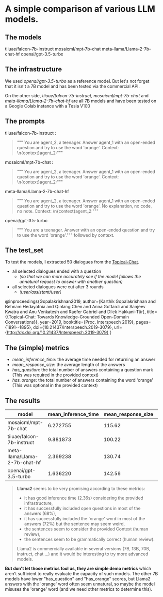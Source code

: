 # A simple comparison af various LLM models.

## The models

tiiuae/falcon-7b-instruct
mosaicml/mpt-7b-chat
meta-llama/Llama-2-7b-chat-hf
openai/gpt-3.5-turbo

## The infrastructure

We used *openai/gpt-3.5-turbo* as a reference model. But let's not forget that it isn't a 7B model and has been tested via the commercial API.

On the other side, *tiiuae/falcon-7b-instruct*, *mosaicml/mpt-7b-chat* and *meta-llama/Llama-2-7b-chat-hf* are all 7B models and have been tested on a Google Colab instance with a Tesla V100

## The prompts

tiiuae/falcon-7b-instruct :
> """ You are agent_2, a teenager. Answer agent_1 with an open-ended question and try to use the word 'orange'. Context: \n{context}agent_2:"""

mosaicml/mpt-7b-chat :
> """ You are agent_2, a teenager. Answer agent_1 with an open-ended question and try to use the word 'orange'. Context: \n{context}agent_2:"""

meta-llama/Llama-2-7b-chat-hf
> """ You are agent_2, a teenager. Answer agent_1 with an open-ended question and try to use the word 'orange'. No explanation, no code, no note. Context: \n{context}agent_2:"""

openai/gpt-3.5-turbo
> """ You are a teenager. Answer with an open-ended question and try to use the word 'orange'.""" followed by context.

## The test_set

To test the models, I extracted 50 dialogues from the [Topical-Chat](https://github.com/alexa/Topical-Chat/tree/master).
- all selected dialogues ended with a question
  - *(so that we can more accurately see if the model follows the unnatural request to answer with another question)*
- all selected dialogues were cut after 3 rounds
  - *(user/assistant/user)*

@inproceedings{Gopalakrishnan2019,
  author={Karthik Gopalakrishnan and Behnam Hedayatnia and Qinlang Chen and Anna Gottardi and Sanjeev Kwatra and Anu Venkatesh and Raefer Gabriel and Dilek Hakkani-Tür},
  title={{Topical-Chat: Towards Knowledge-Grounded Open-Domain Conversations}},
  year=2019,
  booktitle={Proc. Interspeech 2019},
  pages={1891--1895},
  doi={10.21437/Interspeech.2019-3079},
  url={http://dx.doi.org/10.21437/Interspeech.2019-3079}
}

## The (simple) metrics
- *mean_inference_time*: the average time needed for returning an answer
- *mean_response_size*: the average length of the answers
- *has_question*: the total number of answers containing a question mark (This was required in the provided context)
- *has_orange*: the total number of answers containing the word 'orange' (This was optional in the provided context)

## The results

model | mean_inference_time | mean_response_size | has_question | has_question_% | has_orange | has_orange_%
--- | --- | --- | --- | --- | --- | ---
mosaicml/mpt-7b-chat | 6.272755 | 115.62 | 26| 52.0% | 3 | 6.0%
tiiuae/falcon-7b-instruct | 9.881873 | 100.22 | 26 | 52.0% | 4 | 8.0%
meta-llama/Llama-2-7b-chat-hf | 2.369238 | 130.74 | 34 | 68.0% | 36 | 72.0%
openai/gpt-3.5-turbo | 1.636220 | 142.56 | 50 | 100.0% | 8 | 16.0%

> **Llama2** seems to be very promising according to these metrics:
> - it has good inference time (2.36s) considering the provided infrastructure,
> - it has successfully included open questions in most of the answers (68%),
> - it has successfully included the 'orange' word in most of the answers (72%) but the sentence may seem weird,
> - the sentences seem to consider the provided Context (human review),
> - the sentences seem to be grammatically correct (human review).
>
> Llama2 is commercially available in several versions (7B, 13B, 70B, instruct, chat ...) and it would be interesting to try more advanced models.

**But don't let those metrics fool us, they are simple demo metrics** which aren't sufficient to really evaluate the capacity of such models. The other 7B models have lower "has_question" and "has_orange" scores, but Llama2 answers with the 'orange' word often seem unnatural, so maybe the model misuses the 'orange' word (and we need other metrics to determine this).
